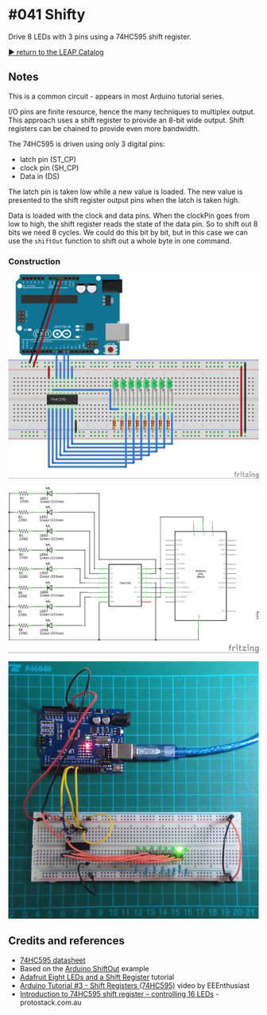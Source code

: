 # #041 Shifty

Drive 8 LEDs with 3 pins using a 74HC595 shift register.


[:arrow_forward: return to the LEAP Catalog](https://leap.tardate.com)

## Notes

This is a common circuit - appears in most Arduino tutorial series.

I/O pins are finite resource, hence the many techniques to multiplex output. This approach uses a shift register to provide an 8-bit wide output. Shift registers can be chained to provide even more bandwidth.

The 74HC595 is driven using only 3 digital pins:
* latch pin (ST_CP)
* clock pin (SH_CP)
* Data in (DS)

The latch pin is taken low while a new value is loaded. The new value is presented to the shift register output pins when the latch is taken high.

Data is loaded with the clock and data pins. When the clockPin goes from low to high, the shift register reads the state of the data pin.
So to shift out 8 bits we need 8 cycles.
We could do this bit by bit, but in this case we can use the `shiftOut` function to shift out a whole byte in one command.


### Construction

![The Breadboard](./assets/Shifty_bb.jpg?raw=true)

![The Schematic](./assets/Shifty_schematic.jpg?raw=true)

![The Build](./assets/Shifty_build.jpg?raw=true)

## Credits and references
* [74HC595 datasheet](http://www.futurlec.com/74HC/74HC595.shtml)
* Based on the [Arduino ShiftOut](http://arduino.cc/en/tutorial/ShiftOut) example
* [Adafruit Eight LEDs and a Shift Register](https://learn.adafruit.com/adafruit-arduino-lesson-4-eight-leds/the-74hc595-shift-register) tutorial
* [Arduino Tutorial #3 - Shift Registers (74HC595)](https://www.youtube.com/watch?v=bqfPZXEuyuc) video by EEEnthusiast
* [Introduction to 74HC595 shift register – controlling 16 LEDs](https://protostack.com.au/2010/05/introduction-to-74hc595-shift-register-controlling-16-leds/) - protostack.com.au
